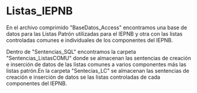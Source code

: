# Listas_IEPNB

En el archivo comprimido "BaseDatos_Access" encontramos una base de datos para las Listas Patrón utilizadas para el IEPNB
y otra con las listas controladas comunes e individuales de los componentes del IEPNB.

Dentro de "Sentencias_SQL" encontramos la carpeta "Sentencias_ListasCOMU" donde se almacenan las sentencias 
de creación e inserción de datos de las listas comunes a varios componentes más las listas patrón.En la carpeta "Sentecias_LC" 
se almacenan las sentencias de creación e inserción de datos se las listas controladas de cada componentes del IEPNB.
